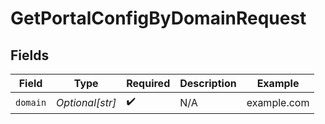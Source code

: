 # GetPortalConfigByDomainRequest


## Fields

| Field              | Type               | Required           | Description        | Example            |
| ------------------ | ------------------ | ------------------ | ------------------ | ------------------ |
| `domain`           | *Optional[str]*    | :heavy_check_mark: | N/A                | example.com        |